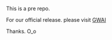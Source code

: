 This is a pre repo.

For our official release. please visit [GWAI](https://github.com/AI-HPC-Research-Team/GWAI)

Thanks. O_o